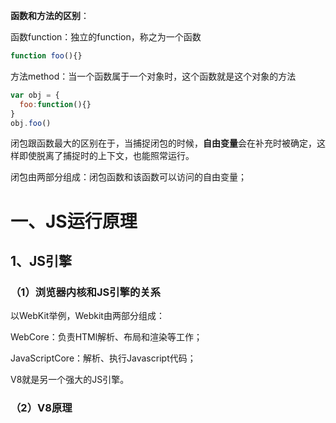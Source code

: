 **函数和方法的区别**：

函数function：独立的function，称之为一个函数

```javascript
function foo(){}
```

方法method：当一个函数属于一个对象时，这个函数就是这个对象的方法

```javascript
var obj = {
  foo:function(){}
}
obj.foo()
```

 

闭包跟函数最大的区别在于，当捕捉闭包的时候，**自由变量**会在补充时被确定，这样即使脱离了捕捉时的上下文，也能照常运行。

闭包由两部分组成：闭包函数和该函数可以访问的自由变量；



# 一、JS运行原理

## 1、JS引擎

### （1）浏览器内核和JS引擎的关系

以WebKit举例，Webkit由两部分组成：

WebCore：负责HTMl解析、布局和渲染等工作；

JavaScriptCore：解析、执行Javascript代码；

V8就是另一个强大的JS引擎。



### （2）V8原理



